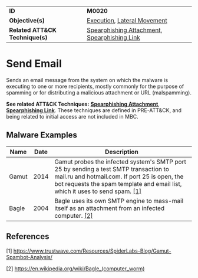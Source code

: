 |||
|---------|------------------------|
|**ID**|**M0020**|
|**Objective(s)**|[Execution](https://github.com/MBCProject/mbc-markdown/tree/master/execution), [Lateral Movement](https://github.com/MBCProject/mbc-markdown/tree/master/lateral-movement)|
|**Related ATT&CK Technique(s)**|[Spearphishing Attachment](https://attack.mitre.org/techniques/T1193), [Spearphishing Link](https://attack.mitre.org/techniques/T1192)|

Send Email
==========
Sends an email message from the system on which the malware is executing to one or more recipients, mostly commonly for the purpose of spamming or for distributing a malicious attachment or URL (malspamming).

**See related ATT&CK Techniques:** [**Spearphishing Attachment**](https://attack.mitre.org/techniques/T1193), [**Spearphishing Link**](https://attack.mitre.org/techniques/T1192). These techniques are defined in PRE-ATT&CK, and being related to initial access are not included in MBC.

Malware Examples
----------------
|Name|Date|Description|
|--------------|--------------------------|-----------------------------|
|Gamut|2014|Gamut probes the infected system's SMTP port 25 by sending a test SMTP transaction to mail.ru and hotmail.com. If port 25 is open, the bot requests the spam template and email list, which it uses to send spam. [[1]](#1)|
|Bagle|2004|Bagle uses its own SMTP engine to mass-mail itself as an attachment from an infected computer. [[2]](#2)|

References
----------
<a name="1">[1]</a> https://www.trustwave.com/Resources/SpiderLabs-Blog/Gamut-Spambot-Analysis/

<a name="2">[2]</a> https://en.wikipedia.org/wiki/Bagle_(computer_worm)